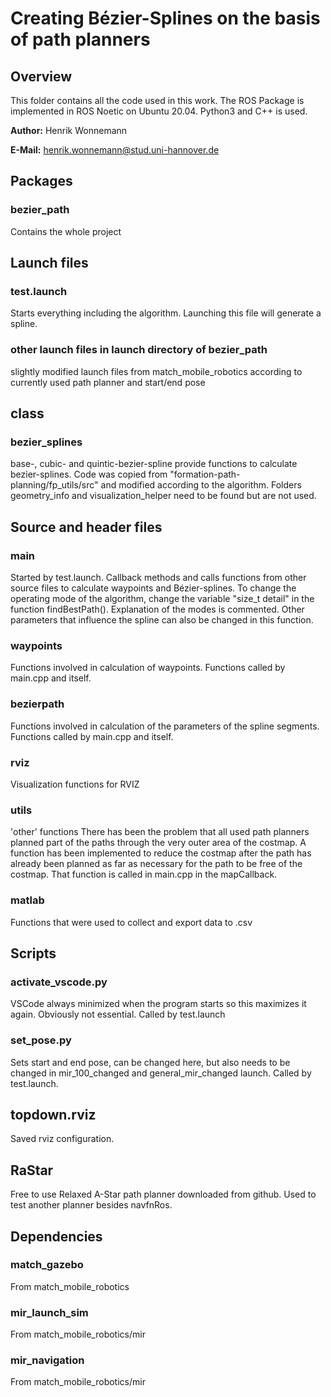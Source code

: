 # Creating Bézier-Splines on the basis of path planners
## Overview
This folder contains all the code used in this work. The ROS Package is implemented in ROS Noetic on Ubuntu 20.04. Python3 and C++ is used. 

**Author:** Henrik Wonnemann

**E-Mail:** henrik.wonnemann@stud.uni-hannover.de

## Packages
### bezier_path 
Contains the whole project

## Launch files
### test.launch
Starts everything including the algorithm. Launching this file will generate a spline.

### other launch files in launch directory of bezier_path
slightly modified launch files from match_mobile_robotics according to currently used path planner and start/end pose

## class
### bezier_splines
base-, cubic- and quintic-bezier-spline provide functions to calculate bezier-splines. 
Code was copied from "formation-path-planning/fp_utils/src" and modified according to the algorithm. Folders geometry_info and visualization_helper need to be found but are not used.

## Source and header files
### main
Started by test.launch. Callback methods and calls functions from other source files to calculate waypoints and Bézier-splines.
To change the operating mode of the algorithm, change the variable "size_t detail" in the function findBestPath(). Explanation of the modes is commented. Other parameters that influence the spline can also be changed in this function.

### waypoints
Functions involved in calculation of waypoints. Functions called by main.cpp and itself.

### bezierpath
Functions involved in calculation of the parameters of the spline segments. Functions called by main.cpp and itself.

### rviz
Visualization functions for RVIZ

### utils
'other' functions
There has been the problem that all used path planners planned part of the paths through the very outer area of the costmap.
A function has been implemented to reduce the costmap after the path has already been planned as far as necessary for the path to be free of the costmap. That function is called in main.cpp in the mapCallback.

### matlab
Functions that were used to collect and export data to .csv

## Scripts
### activate_vscode.py 
VSCode always minimized when the program starts so this maximizes it again. Obviously not essential. Called by test.launch

### set_pose.py
Sets start and end pose, can be changed here, but also needs to be changed in mir_100_changed and general_mir_changed launch. Called by test.launch.

## topdown.rviz
Saved rviz configuration.

## RaStar
Free to use Relaxed A-Star path planner downloaded from github. Used to test another planner besides navfnRos.

## Dependencies
### match_gazebo
From match_mobile_robotics

### mir_launch_sim
From match_mobile_robotics/mir

### mir_navigation
From match_mobile_robotics/mir